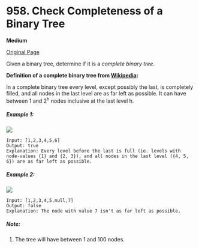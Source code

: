 # 958. Check Completeness of a Binary Tree

**Medium**

[Original Page](https://leetcode.com/problems/bag-of-tokens/)

Given a binary tree, determine if it is a _complete binary tree_.

__Definition of a complete binary tree from [Wikipedia](http://en.wikipedia.org/wiki/Binary_tree#Types_of_binary_trees):__

In a complete binary tree every level, except possibly the last, is completely filled, and all nodes in the last level are as far left as possible. It can have between 1 and 2<sup>h</sup> nodes inclusive at the last level h.

##### Example 1:
![](https://assets.leetcode.com/uploads/2018/12/15/complete-binary-tree-1.png)
```
Input: [1,2,3,4,5,6]
Output: true
Explanation: Every level before the last is full (ie. levels with node-values {1} and {2, 3}), and all nodes in the last level ({4, 5, 6}) are as far left as possible.
```

##### Example 2:
![](https://assets.leetcode.com/uploads/2018/12/15/complete-binary-tree-2.png)
```
Input: [1,2,3,4,5,null,7]
Output: false
Explanation: The node with value 7 isn't as far left as possible.
```

##### Note:
1. The tree will have between 1 and 100 nodes.
